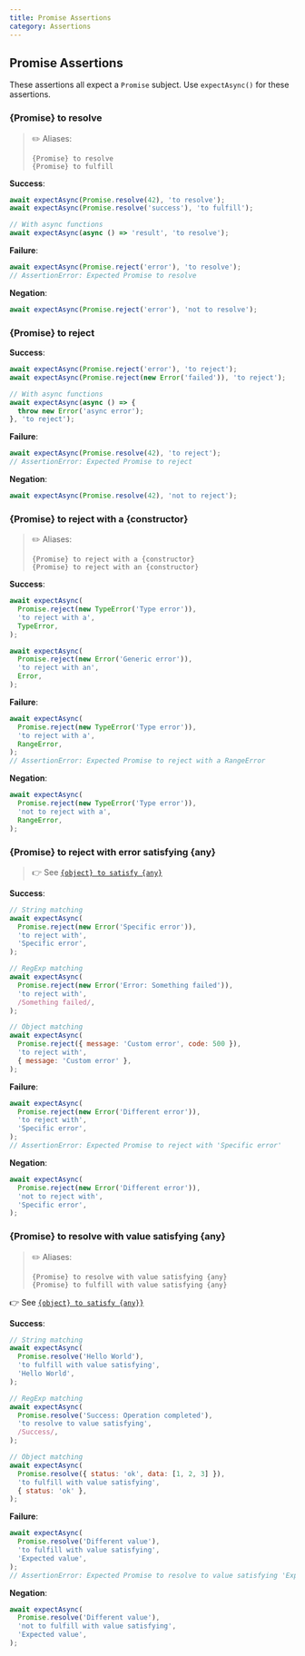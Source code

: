 ```yaml
---
title: Promise Assertions
category: Assertions
---
```


## Promise Assertions

These assertions all expect a `Promise` subject. Use `expectAsync()` for these assertions.

### {Promise} to resolve

> ✏️ Aliases:
>
>     {Promise} to resolve
>     {Promise} to fulfill

**Success**:

```js
await expectAsync(Promise.resolve(42), 'to resolve');
await expectAsync(Promise.resolve('success'), 'to fulfill');

// With async functions
await expectAsync(async () => 'result', 'to resolve');
```

**Failure**:

```js
await expectAsync(Promise.reject('error'), 'to resolve');
// AssertionError: Expected Promise to resolve
```

**Negation**:

```js
await expectAsync(Promise.reject('error'), 'not to resolve');
```

### {Promise} to reject

**Success**:

```js
await expectAsync(Promise.reject('error'), 'to reject');
await expectAsync(Promise.reject(new Error('failed')), 'to reject');

// With async functions
await expectAsync(async () => {
  throw new Error('async error');
}, 'to reject');
```

**Failure**:

```js
await expectAsync(Promise.resolve(42), 'to reject');
// AssertionError: Expected Promise to reject
```

**Negation**:

```js
await expectAsync(Promise.resolve(42), 'not to reject');
```

### {Promise} to reject with a {constructor}

> ✏️ Aliases:
>
>     {Promise} to reject with a {constructor}
>     {Promise} to reject with an {constructor}

**Success**:

```js
await expectAsync(
  Promise.reject(new TypeError('Type error')),
  'to reject with a',
  TypeError,
);

await expectAsync(
  Promise.reject(new Error('Generic error')),
  'to reject with an',
  Error,
);
```

**Failure**:

```js
await expectAsync(
  Promise.reject(new TypeError('Type error')),
  'to reject with a',
  RangeError,
);
// AssertionError: Expected Promise to reject with a RangeError
```

**Negation**:

```js
await expectAsync(
  Promise.reject(new TypeError('Type error')),
  'not to reject with a',
  RangeError,
);
```

### {Promise} to reject with error satisfying {any}

> 👉 See [`{object} to satisfy {any}`](object.md#object-to-satisfy-any)

**Success**:

```js
// String matching
await expectAsync(
  Promise.reject(new Error('Specific error')),
  'to reject with',
  'Specific error',
);

// RegExp matching
await expectAsync(
  Promise.reject(new Error('Error: Something failed')),
  'to reject with',
  /Something failed/,
);

// Object matching
await expectAsync(
  Promise.reject({ message: 'Custom error', code: 500 }),
  'to reject with',
  { message: 'Custom error' },
);
```

**Failure**:

```js
await expectAsync(
  Promise.reject(new Error('Different error')),
  'to reject with',
  'Specific error',
);
// AssertionError: Expected Promise to reject with 'Specific error'
```

**Negation**:

```js
await expectAsync(
  Promise.reject(new Error('Different error')),
  'not to reject with',
  'Specific error',
);
```

### {Promise} to resolve with value satisfying {any}

> ✏️ Aliases:
>
>     {Promise} to resolve with value satisfying {any}
>     {Promise} to fulfill with value satisfying {any}

👉 See [`{object} to satisfy {any}}`](object.md#object-to-satisfy-any)

**Success**:

```js
// String matching
await expectAsync(
  Promise.resolve('Hello World'),
  'to fulfill with value satisfying',
  'Hello World',
);

// RegExp matching
await expectAsync(
  Promise.resolve('Success: Operation completed'),
  'to resolve to value satisfying',
  /Success/,
);

// Object matching
await expectAsync(
  Promise.resolve({ status: 'ok', data: [1, 2, 3] }),
  'to fulfill with value satisfying',
  { status: 'ok' },
);
```

**Failure**:

```js
await expectAsync(
  Promise.resolve('Different value'),
  'to fulfill with value satisfying',
  'Expected value',
);
// AssertionError: Expected Promise to resolve to value satisfying 'Expected value'
```

**Negation**:

```js
await expectAsync(
  Promise.resolve('Different value'),
  'not to fulfill with value satisfying',
  'Expected value',
);
```

